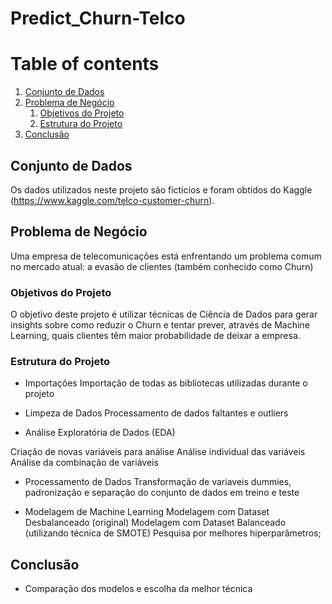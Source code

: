 # Predict_Churn-Telco

# Table of contents
1. [Conjunto de Dados](#Dados)
2. [Problema de Negócio](#introdução)
    1. [Objetivos do Projeto](#Objetivos)
    2. [Estrutura do Projeto](#Estrtura)
3. [Conclusão](#Final)

## Conjunto de Dados <a name="Dados"></a>
Os dados utilizados neste projeto são fictícios e foram obtidos do Kaggle (https://www.kaggle.com/telco-customer-churn).

## Problema de Negócio <a name="introdução"></a>
Uma empresa de telecomunicações está enfrentando um problema comum no mercado atual: a evasão de clientes (também conhecido como Churn)

### Objetivos do Projeto <a name="Objetivos"></a>
O objetivo deste projeto é utilizar técnicas de Ciência de Dados para gerar insights sobre como reduzir o Churn e tentar prever, através de Machine Learning, quais clientes têm maior probabilidade de deixar a empresa.

### Estrutura do Projeto <a name="Estrtura"></a>

- Importações
Importação de todas as bibliotecas utilizadas durante o projeto

- Limpeza de Dados
Processamento de dados faltantes e outliers

- Análise Exploratória de Dados (EDA)

Criação de novas variáveis para análise
Análise individual das variáveis
Análise da combinação de variáveis

- Processamento de Dados
Transformação de variaveis dummies, padronização e separação do conjunto de dados em treino e teste

- Modelagem de Machine Learning
Modelagem com Dataset Desbalanceado (original)
Modelagem com Dataset Balanceado (utilizando técnica de SMOTE)
Pesquisa por melhores hiperparâmetros;<br>

## Conclusão <a name="Final"></a>
- Comparação dos modelos e escolha da melhor técnica
